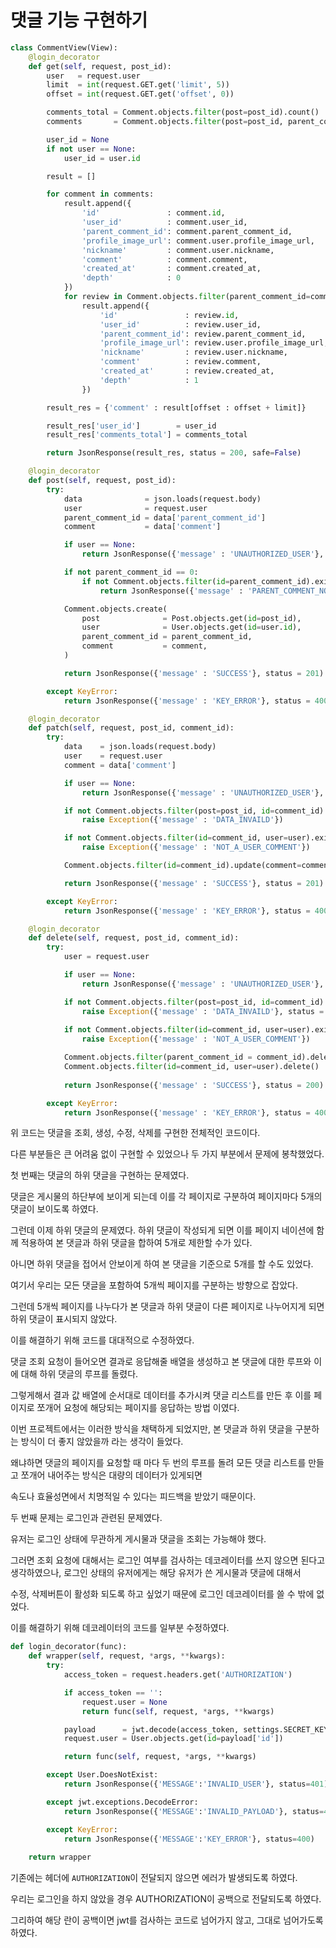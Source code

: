 # 댓글 기능 구현하기

```python
class CommentView(View):
    @login_decorator
    def get(self, request, post_id):
        user   = request.user
        limit  = int(request.GET.get('limit', 5))
        offset = int(request.GET.get('offset', 0))

        comments_total = Comment.objects.filter(post=post_id).count()
        comments       = Comment.objects.filter(post=post_id, parent_comment_id=0).order_by('-created_at')

        user_id = None
        if not user == None:    
            user_id = user.id

        result = []

        for comment in comments:
            result.append({
                'id'               : comment.id,
                'user_id'          : comment.user_id,
                'parent_comment_id': comment.parent_comment_id,
                'profile_image_url': comment.user.profile_image_url,
                'nickname'         : comment.user.nickname,
                'comment'          : comment.comment,
                'created_at'       : comment.created_at,
                'depth'            : 0
            })
            for review in Comment.objects.filter(parent_comment_id=comment.id).order_by('-created_at'):
                result.append({
                    'id'               : review.id,
                    'user_id'          : review.user_id,
                    'parent_comment_id': review.parent_comment_id,
                    'profile_image_url': review.user.profile_image_url,
                    'nickname'         : review.user.nickname,
                    'comment'          : review.comment,
                    'created_at'       : review.created_at,
                    'depth'            : 1
                })

        result_res = {'comment' : result[offset : offset + limit]}

        result_res['user_id']        = user_id
        result_res['comments_total'] = comments_total

        return JsonResponse(result_res, status = 200, safe=False)

    @login_decorator
    def post(self, request, post_id):
        try:
            data              = json.loads(request.body)
            user              = request.user
            parent_comment_id = data['parent_comment_id']
            comment           = data['comment']

            if user == None:
                return JsonResponse({'message' : 'UNAUTHORIZED_USER'}, status = 403)

            if not parent_comment_id == 0:
                if not Comment.objects.filter(id=parent_comment_id).exists():
                    return JsonResponse({'message' : 'PARENT_COMMENT_NOT_EXIST'}, status = 404)

            Comment.objects.create(
                post              = Post.objects.get(id=post_id),
                user              = User.objects.get(id=user.id),
                parent_comment_id = parent_comment_id,
                comment           = comment,
            )

            return JsonResponse({'message' : 'SUCCESS'}, status = 201)

        except KeyError:
            return JsonResponse({'message' : 'KEY_ERROR'}, status = 400)

    @login_decorator
    def patch(self, request, post_id, comment_id):
        try:
            data    = json.loads(request.body)
            user    = request.user
            comment = data['comment']

            if user == None:
                return JsonResponse({'message' : 'UNAUTHORIZED_USER'}, status = 403)

            if not Comment.objects.filter(post=post_id, id=comment_id).exists():
                raise Exception({'message' : 'DATA_INVAILD'})

            if not Comment.objects.filter(id=comment_id, user=user).exists():
                raise Exception({'message' : 'NOT_A_USER_COMMENT'})

            Comment.objects.filter(id=comment_id).update(comment=comment)

            return JsonResponse({'message' : 'SUCCESS'}, status = 201)

        except KeyError:
            return JsonResponse({'message' : 'KEY_ERROR'}, status = 400)

    @login_decorator
    def delete(self, request, post_id, comment_id):
        try:
            user = request.user

            if user == None:
                return JsonResponse({'message' : 'UNAUTHORIZED_USER'}, status = 403)

            if not Comment.objects.filter(post=post_id, id=comment_id).exists():
                raise Exception({'message' : 'DATA_INVAILD'}, status = 400)
    
            if not Comment.objects.filter(id=comment_id, user=user).exists():
                raise Exception({'message' : 'NOT_A_USER_COMMENT'})

            Comment.objects.filter(parent_comment_id = comment_id).delete()
            Comment.objects.filter(id=comment_id, user=user).delete()
            
            return JsonResponse({'message' : 'SUCCESS'}, status = 200)

        except KeyError:
            return JsonResponse({'message' : 'KEY_ERROR'}, status = 400)
```

위 코드는 댓글을 조회, 생성, 수정, 삭제를 구현한 전체적인 코드이다.

다른 부분들은 큰 어려움 없이 구현할 수 있었으나 두 가지 부분에서 문제에 봉착했었다.

첫 번째는 댓글의 하위 댓글을 구현하는 문제였다.

댓글은 게시물의 하단부에 보이게 되는데 이를 각 페이지로 구분하여 페이지마다 5개의 댓글이 보이도록 하였다.

그런데 이제 하위 댓글의 문제였다. 하위 댓글이 작성되게 되면 이를 페이지 네이션에 함께 적용하여 본 댓글과 하위 댓글을 합하여 5개로 제한할 수가 있다.

아니면 하위 댓글을 접어서 안보이게 하여 본 댓글을 기준으로 5개를 할 수도 있었다.

여기서 우리는 모든 댓글을 포함하여 5개씩 페이지를 구분하는 방향으로 잡았다.

그런데 5개씩 페이지를 나누다가 본 댓글과 하위 댓글이 다른 페이지로 나누어지게 되면 하위 댓글이 표시되지 않았다.

이를 해결하기 위해 코드를 대대적으로 수정하였다.

댓글 조회 요청이 들어오면 결과로 응답해줄 배열을 생성하고 본 댓글에 대한 루프와 이에 대해 하위 댓글의 루프를 돌렸다.

그렇게해서 결과 값 배열에 순서대로 데이터를 추가시켜 댓글 리스트를 만든 후 이를 페이지로 쪼개어 요청에 해당되는 페이지를 응답하는 방법 이였다.

이번 프로젝트에서는 이러한 방식을 채택하게 되었지만, 본 댓글과 하위 댓글을 구분하는 방식이 더 좋지 않았을까 라는 생각이 들었다.

왜냐하면 댓글의 페이지를 요청할 때 마다 두 번의 루프를 돌려 모든 댓글 리스트를 만들고 쪼개어 내어주는 방식은 대량의 데이터가 있게되면

속도나 효율성면에서 치명적일 수 있다는 피드백을 받았기 때문이다.

두 번째 문제는 로그인과 관련된 문제였다.

유저는 로그인 상태에 무관하게 게시물과 댓글을 조회는 가능해야 했다.

그러면 조회 요청에 대해서는 로그인 여부를 검사하는 데코레이터를 쓰지 않으면 된다고 생각하였으나, 로그인 상태의 유저에게는 해당 유저가 쓴 게시물과 댓글에 대해서

수정, 삭제버튼이 활성화 되도록 하고 싶었기 때문에 로그인 데코레이터를 쓸 수 밖에 없었다.

이를 해결하기 위해 데코레이터의 코드를 일부분 수정하였다.

```python
def login_decorator(func):
    def wrapper(self, request, *args, **kwargs):
        try:
            access_token = request.headers.get('AUTHORIZATION')

            if access_token == '':
                request.user = None
                return func(self, request, *args, **kwargs)

            payload      = jwt.decode(access_token, settings.SECRET_KEY, settings.ALGORITHM)
            request.user = User.objects.get(id=payload['id'])

            return func(self, request, *args, **kwargs)

        except User.DoesNotExist:
            return JsonResponse({'MESSAGE':'INVALID_USER'}, status=401)

        except jwt.exceptions.DecodeError:
            return JsonResponse({'MESSAGE':'INVALID_PAYLOAD'}, status=401)

        except KeyError:
            return JsonResponse({'MESSAGE':'KEY_ERROR'}, status=400)
    
    return wrapper
```

기존에는 헤더에 `AUTHORIZATION`이 전달되지 않으면 에러가 발생되도록 하였다.

우리는 로그인을 하지 않았을 경우 AUTHORIZATION이 공백으로 전달되도록 하였다.

그리하여 해당 란이 공백이면 jwt를 검사하는 코드로 넘어가지 않고, 그대로 넘어가도록 하였다.
